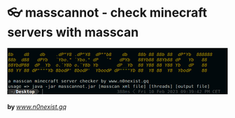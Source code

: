 # :eyeglasses: masscannot - check minecraft servers with masscan
![alt-text](https://github.com/n0nexist/masscannot/blob/main/screenshot.png?raw=true)
<br><br>
<b>by </b><i>www.n0nexist.gq</i>
